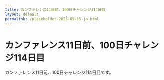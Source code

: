```yaml
---
title: カンファレンス11日前、100日チャレンジ114日目
layout: default
permalink: /placeholder-2025-09-15-ja.html
---
```


# カンファレンス11日前、100日チャレンジ114日目

カンファレンス11日前、100日チャレンジ114日目です。